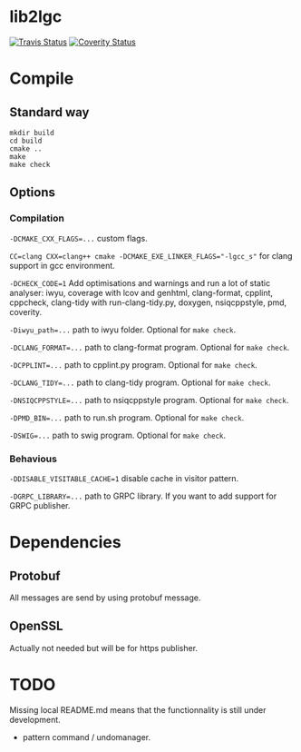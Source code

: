 # lib2lgc

[![Travis Status](https://travis-ci.org/bansan85/lib2lgc.svg?branch=master)](https://travis-ci.org/bansan85/lib2lgc)
[![Coverity Status](https://scan.coverity.com/projects/1279/badge.svg)](https://scan.coverity.com/projects/1279)

# Compile

## Standard way

```
mkdir build
cd build
cmake ..
make
make check
```

## Options

### Compilation

`-DCMAKE_CXX_FLAGS=...` custom flags.

`CC=clang CXX=clang++ cmake -DCMAKE_EXE_LINKER_FLAGS="-lgcc_s"` for clang support in gcc environment.

`-DCHECK_CODE=1` Add optimisations and warnings and run a lot of static analyser: iwyu, coverage with lcov and genhtml, clang-format, cpplint, cppcheck, clang-tidy with run-clang-tidy.py, doxygen, nsiqcppstyle, pmd, coverity.

`-Diwyu_path=...` path to iwyu folder. Optional for `make check`.

`-DCLANG_FORMAT=...` path to clang-format program. Optional for `make check`.

`-DCPPLINT=...` path to cpplint.py program. Optional for `make check`.

`-DCLANG_TIDY=...` path to clang-tidy program. Optional for `make check`.

`-DNSIQCPPSTYLE=...` path to nsiqcppstyle program. Optional for `make check`.

`-DPMD_BIN=...` path to run.sh program. Optional for `make check`.

`-DSWIG=...` path to swig program. Optional for `make check`.

### Behavious

`-DDISABLE_VISITABLE_CACHE=1` disable cache in visitor pattern.

`-DGRPC_LIBRARY=...` path to GRPC library. If you want to add support for GRPC publisher.

# Dependencies

## Protobuf
All messages are send by using protobuf message.

## OpenSSL
Actually not needed but will be for https publisher.

# TODO
Missing local README.md means that the functionnality is still under development.

  - pattern command / undomanager.
